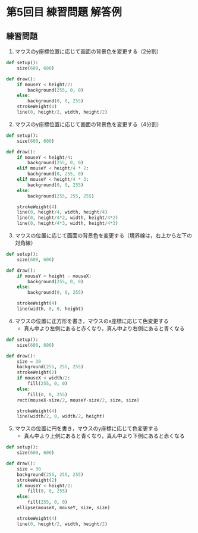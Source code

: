 # 第5回目 練習問題 解答例
## 練習問題
1. マウスのy座標位置に応じて画面の背景色を変更する（2分割）
```python
def setup():
    size(600, 600)

def draw():
    if mouseY < height/2:
        background(255, 0, 0)
    else:
        background(0, 0, 255)
    strokeWeight(4)
    line(0, height/2, width, height/2)
```

2. マウスのy座標位置に応じて画面の背景色を変更する（4分割）
```python
def setup():
    size(600, 600)

def draw():
    if mouseY < height/4:
        background(255, 0, 0)
    elif mouseY < height/4 * 2:
        background(0, 255, 0)
    elif mouseY < height/4 * 3:
        background(0, 0, 255)
    else:
        background(255, 255, 255)

    strokeWeight(4)
    line(0, height/4, width, height/4)
    line(0, height/4*2, width, height/4*2)
    line(0, height/4*3, width, height/4*3)
```

3. マウスの位置に応じて画面の背景色を変更する（境界線は，右上から左下の対角線）
```python
def setup():
    size(600, 600)

def draw():
    if mouseY < height - mouseX:
        background(255, 0, 0)
    else:
        background(0, 0, 255)

    strokeWeight(4)
    line(width, 0, 0, height)
```

4. マウスの位置に正方形を書き，マウスのx座標に応じて色変更する
   - 真ん中より左側にあると赤くなり，真ん中より右側にあると青くなる
```python
def setup():
    size(600, 600)

def draw():
    size = 30
    background(255, 255, 255)
    strokeWeight(2)
    if mouseX < width/2:
        fill(255, 0, 0)
    else:
        fill(0, 0, 255)
    rect(mouseX-size/2, mouseY-size/2, size, size)

    strokeWeight(4)
    line(width/2, 0, width/2, height)
```

5. マウスの位置に円を書き，マウスのy座標に応じて色変更する
   - 真ん中より上側にあると青くなり，真ん中より下側にあると赤くなる
```python
def setup():
    size(600, 600)

def draw():
    size = 30
    background(255, 255, 255)
    strokeWeight(2)
    if mouseY < height/2:
        fill(0, 0, 255)
    else:
        fill(255, 0, 0)
    ellipse(mouseX, mouseY, size, size)

    strokeWeight(4)
    line(0, height/2, width, height/2)
```